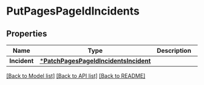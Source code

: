 # PutPagesPageIdIncidents

## Properties
Name | Type | Description | Notes
------------ | ------------- | ------------- | -------------
**Incident** | [***PatchPagesPageIdIncidentsIncident**](patchPagesPageIdIncidents_incident.md) |  | [optional] 

[[Back to Model list]](../README.md#documentation-for-models) [[Back to API list]](../README.md#documentation-for-api-endpoints) [[Back to README]](../README.md)


